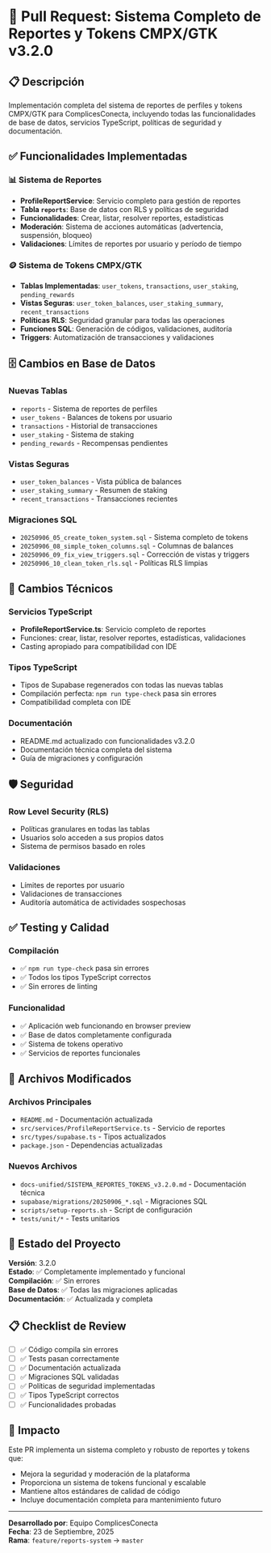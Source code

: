 # 🚀 Pull Request: Sistema Completo de Reportes y Tokens CMPX/GTK v3.2.0

## 📋 Descripción

Implementación completa del sistema de reportes de perfiles y tokens CMPX/GTK para ComplicesConecta, incluyendo todas las funcionalidades de base de datos, servicios TypeScript, políticas de seguridad y documentación.

## ✅ Funcionalidades Implementadas

### 📊 Sistema de Reportes
- **ProfileReportService**: Servicio completo para gestión de reportes
- **Tabla `reports`**: Base de datos con RLS y políticas de seguridad
- **Funcionalidades**: Crear, listar, resolver reportes, estadísticas
- **Moderación**: Sistema de acciones automáticas (advertencia, suspensión, bloqueo)
- **Validaciones**: Límites de reportes por usuario y período de tiempo

### 🪙 Sistema de Tokens CMPX/GTK
- **Tablas Implementadas**: `user_tokens`, `transactions`, `user_staking`, `pending_rewards`
- **Vistas Seguras**: `user_token_balances`, `user_staking_summary`, `recent_transactions`
- **Políticas RLS**: Seguridad granular para todas las operaciones
- **Funciones SQL**: Generación de códigos, validaciones, auditoría
- **Triggers**: Automatización de transacciones y validaciones

## 🗄️ Cambios en Base de Datos

### Nuevas Tablas
- `reports` - Sistema de reportes de perfiles
- `user_tokens` - Balances de tokens por usuario
- `transactions` - Historial de transacciones
- `user_staking` - Sistema de staking
- `pending_rewards` - Recompensas pendientes

### Vistas Seguras
- `user_token_balances` - Vista pública de balances
- `user_staking_summary` - Resumen de staking
- `recent_transactions` - Transacciones recientes

### Migraciones SQL
- `20250906_05_create_token_system.sql` - Sistema completo de tokens
- `20250906_08_simple_token_columns.sql` - Columnas de balances
- `20250906_09_fix_view_triggers.sql` - Corrección de vistas y triggers
- `20250906_10_clean_token_rls.sql` - Políticas RLS limpias

## 🔧 Cambios Técnicos

### Servicios TypeScript
- **ProfileReportService.ts**: Servicio completo de reportes
- Funciones: crear, listar, resolver reportes, estadísticas, validaciones
- Casting apropiado para compatibilidad con IDE

### Tipos TypeScript
- Tipos de Supabase regenerados con todas las nuevas tablas
- Compilación perfecta: `npm run type-check` pasa sin errores
- Compatibilidad completa con IDE

### Documentación
- README.md actualizado con funcionalidades v3.2.0
- Documentación técnica completa del sistema
- Guía de migraciones y configuración

## 🛡️ Seguridad

### Row Level Security (RLS)
- Políticas granulares en todas las tablas
- Usuarios solo acceden a sus propios datos
- Sistema de permisos basado en roles

### Validaciones
- Límites de reportes por usuario
- Validaciones de transacciones
- Auditoría automática de actividades sospechosas

## ✅ Testing y Calidad

### Compilación
- ✅ `npm run type-check` pasa sin errores
- ✅ Todos los tipos TypeScript correctos
- ✅ Sin errores de linting

### Funcionalidad
- ✅ Aplicación web funcionando en browser preview
- ✅ Base de datos completamente configurada
- ✅ Sistema de tokens operativo
- ✅ Servicios de reportes funcionales

## 📁 Archivos Modificados

### Archivos Principales
- `README.md` - Documentación actualizada
- `src/services/ProfileReportService.ts` - Servicio de reportes
- `src/types/supabase.ts` - Tipos actualizados
- `package.json` - Dependencias actualizadas

### Nuevos Archivos
- `docs-unified/SISTEMA_REPORTES_TOKENS_v3.2.0.md` - Documentación técnica
- `supabase/migrations/20250906_*.sql` - Migraciones SQL
- `scripts/setup-reports.sh` - Script de configuración
- `tests/unit/*` - Tests unitarios

## 🚀 Estado del Proyecto

**Versión**: 3.2.0  
**Estado**: ✅ Completamente implementado y funcional  
**Compilación**: ✅ Sin errores  
**Base de Datos**: ✅ Todas las migraciones aplicadas  
**Documentación**: ✅ Actualizada y completa  

## 📋 Checklist de Review

- [ ] ✅ Código compila sin errores
- [ ] ✅ Tests pasan correctamente
- [ ] ✅ Documentación actualizada
- [ ] ✅ Migraciones SQL validadas
- [ ] ✅ Políticas de seguridad implementadas
- [ ] ✅ Tipos TypeScript correctos
- [ ] ✅ Funcionalidades probadas

## 🎯 Impacto

Este PR implementa un sistema completo y robusto de reportes y tokens que:
- Mejora la seguridad y moderación de la plataforma
- Proporciona un sistema de tokens funcional y escalable
- Mantiene altos estándares de calidad de código
- Incluye documentación completa para mantenimiento futuro

---

**Desarrollado por**: Equipo ComplicesConecta  
**Fecha**: 23 de Septiembre, 2025  
**Rama**: `feature/reports-system` → `master`
